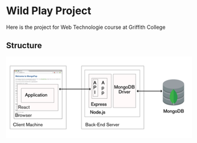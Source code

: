# Wild Play Project

Here is the project for Web Technologie course at Griffith College

## Structure

![Image](readme_assets/structure.png)
